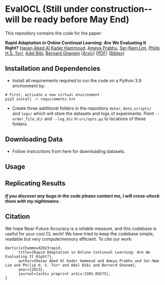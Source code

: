 # EvalOCL (Still under construction-- will be ready before May End)


This repository contains the code for the paper:

**Rapid Adaptation in Online Continual Learning: Are We Evaluating It Right?** 
[Hasan Abed Al Kader Hammoud](), [Ameya Prabhu](https://drimpossible.github.io), [Ser-Nam Lim](https://drimpossible.github.io), [Philip H.S. Torr](https://www.robots.ox.ac.uk/~phst/), [Adel Bibi](https://www.robots.ox.ac.uk/~phst/), [Bernard Ghanem](https://www.robots.ox.ac.uk/~phst/)
[[Arxiv](https://arxiv.org/abs/2305.09275)]
[[PDF](https://drimpossible.github.io/documents/EvalOCL.pdf)]
[[Bibtex](https://github.com/drimpossible/EvalOCL/#citation)]

## Installation and Dependencies

* Install all requirements required to run the code on a Python 3.9 environment by:
 ```	
# First, activate a new virtual environment
pip3 install -r requirements.txt
 ```
 
* Create three additional folders in the repository `data/`, `data_scripts/` and `logs/` which will store the datasets and logs of experiments. Point `--order_file_dir` and `--log_dir` in `src/opts.py` to locations of these folders.

## Downloading Data

* Follow instructions from here for downloading datasets.

## Usage

## Replicating Results



##### If you discover any bugs in the code please contact me, I will cross-check them with my nightmares.

## Citation

We hope Near-Future Accuracy is a reliable measure, and this codebase is useful for your cool CL work! We have tried to keep the codebase simple, readable but very compute/memory efficient. To cite our work:

```
@article{hammoud2023rapid,
      title={Rapid Adaptation in Online Continual Learning: Are We Evaluating It Right?}, 
      author={Hasan Abed Al Kader Hammoud and Ameya Prabhu and Ser-Nam Lim and Philip H. S. Torr and Adel Bibi and Bernard Ghanem},
      year={2023},
      journal={arXiv preprint arXiv:2305.09275},
}
```
